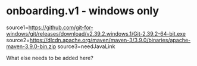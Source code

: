 # onboarding.v1 - windows only
source1=https://github.com/git-for-windows/git/releases/download/v2.39.2.windows.1/Git-2.39.2-64-bit.exe
source2=https://dlcdn.apache.org/maven/maven-3/3.9.0/binaries/apache-maven-3.9.0-bin.zip
source3=needJavaLink

What else needs to be added here?
